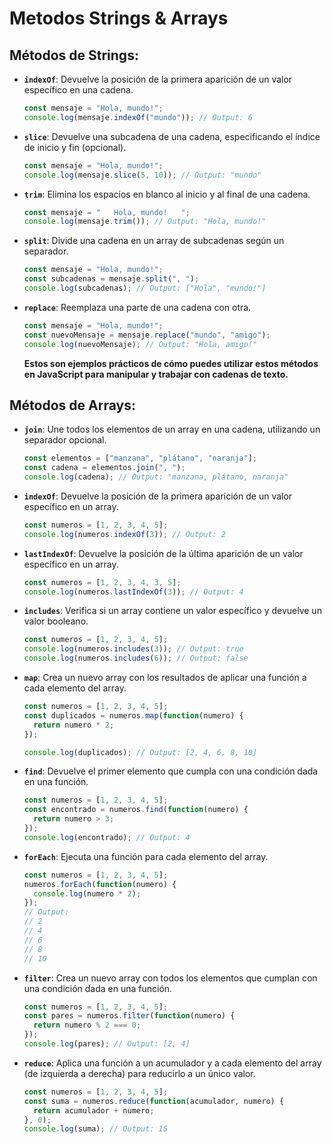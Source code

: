 # Metodos Strings & Arrays

## Métodos de Strings:

- **`indexOf`**: Devuelve la posición de la primera aparición de un valor específico en una cadena.
    
    ```jsx
    const mensaje = "Hola, mundo!";
    console.log(mensaje.indexOf("mundo")); // Output: 6
    ```
    

- **`slice`**: Devuelve una subcadena de una cadena, especificando el índice de inicio y fin (opcional).
    
    ```jsx
    const mensaje = "Hola, mundo!";
    console.log(mensaje.slice(5, 10)); // Output: "mundo"
    ```
    

- **`trim`**: Elimina los espacios en blanco al inicio y al final de una cadena.
    
    ```jsx
    const mensaje = "   Hola, mundo!   ";
    console.log(mensaje.trim()); // Output: "Hola, mundo!"
    ```
    

- **`split`**: Divide una cadena en un array de subcadenas según un separador.
    
    ```jsx
    const mensaje = "Hola, mundo!";
    const subcadenas = mensaje.split(", ");
    console.log(subcadenas); // Output: ["Hola", "mundo!"]
    ```
    

- **`replace`**: Reemplaza una parte de una cadena con otra.
    
    ```jsx
    const mensaje = "Hola, mundo!";
    const nuevoMensaje = mensaje.replace("mundo", "amigo");
    console.log(nuevoMensaje); // Output: "Hola, amigo!"
    ```
    
    **Estos son ejemplos prácticos de cómo puedes utilizar estos métodos en JavaScript para manipular y trabajar con cadenas de texto.**
    

## Métodos de Arrays:

- **`join`**: Une todos los elementos de un array en una cadena, utilizando un separador opcional.
    
    ```jsx
    const elementos = ["manzana", "plátano", "naranja"];
    const cadena = elementos.join(", ");
    console.log(cadena); // Output: "manzana, plátano, naranja"
    ```
    
- **`indexOf`**: Devuelve la posición de la primera aparición de un valor específico en un array.
    
    ```jsx
    const numeros = [1, 2, 3, 4, 5];
    console.log(numeros.indexOf(3)); // Output: 2
    ```
    
- **`lastIndexOf`**: Devuelve la posición de la última aparición de un valor específico en un array.
    
    ```jsx
    const numeros = [1, 2, 3, 4, 3, 5];
    console.log(numeros.lastIndexOf(3)); // Output: 4
    ```
    
- **`includes`**: Verifica si un array contiene un valor específico y devuelve un valor booleano.
    
    ```jsx
    const numeros = [1, 2, 3, 4, 5];
    console.log(numeros.includes(3)); // Output: true
    console.log(numeros.includes(6)); // Output: false
    ```
    
- **`map`**: Crea un nuevo array con los resultados de aplicar una función a cada elemento del array.
    
    ```jsx
    const numeros = [1, 2, 3, 4, 5];
    const duplicados = numeros.map(function(numero) {
      return numero * 2;
    });
    
    console.log(duplicados); // Output: [2, 4, 6, 8, 10]
    ```
    
- **`find`**: Devuelve el primer elemento que cumpla con una condición dada en una función.
    
    ```jsx
    const numeros = [1, 2, 3, 4, 5];
    const encontrado = numeros.find(function(numero) {
      return numero > 3;
    });
    console.log(encontrado); // Output: 4
    ```
    
- **`forEach`**: Ejecuta una función para cada elemento del array.
    
    ```jsx
    const numeros = [1, 2, 3, 4, 5];
    numeros.forEach(function(numero) {
      console.log(numero * 2);
    });
    // Output:
    // 2
    // 4
    // 6
    // 8
    // 10
    ```
    
- **`filter`**: Crea un nuevo array con todos los elementos que cumplan con una condición dada en una función.
    
    ```jsx
    const numeros = [1, 2, 3, 4, 5];
    const pares = numeros.filter(function(numero) {
      return numero % 2 === 0;
    });
    console.log(pares); // Output: [2, 4]
    ```
    
- **`reduce`**: Aplica una función a un acumulador y a cada elemento del array (de izquierda a derecha) para reducirlo a un único valor.
    
    ```jsx
    const numeros = [1, 2, 3, 4, 5];
    const suma = numeros.reduce(function(acumulador, numero) {
      return acumulador + numero;
    }, 0);
    console.log(suma); // Output: 15
    ```